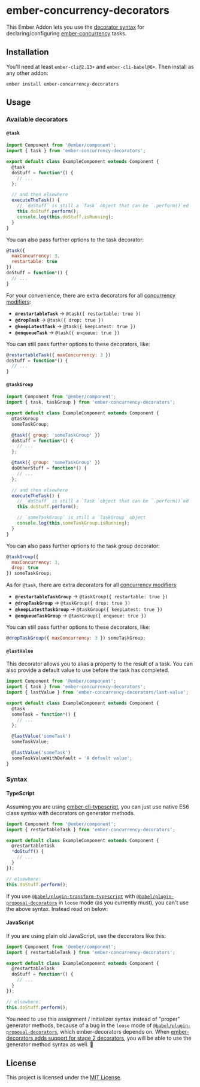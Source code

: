 # ember-concurrency-decorators

This Ember Addon lets you use the
[decorator syntax](https://github.com/tc39/proposal-decorators)
for declaring/configuring
[ember-concurrency](https://ember-concurrency.com) tasks.

## Installation

You'll need at least `ember-cli@2.13+` and `ember-cli-babel@6+`.
Then install as any other addon:

```
ember install ember-concurrency-decorators
```

## Usage

### Available decorators

#### `@task`

```js
import Component from '@ember/component';
import { task } from 'ember-concurrency-decorators';

export default class ExampleComponent extends Component {
  @task
  doStuff = function*() {
    // ...
  };

  // and then elsewhere
  executeTheTask() {
    // `doStuff` is still a `Task` object that can be `.perform()`ed
    this.doStuff.perform();
    console.log(this.doStuff.isRunning);
  }
}
```

You can also pass further options to the task decorator:

```js
@task({
  maxConcurrency: 3,
  restartable: true
})
doStuff = function*() {
  // ...
}
```

For your convenience, there are extra decorators for all [concurrency modifiers](http://ember-concurrency.com/docs/task-concurrency):

- **`@restartableTask`** -> `@task({ restartable: true })`
- **`@dropTask`** -> `@task({ drop: true })`
- **`@keepLatestTask`** -> `@task({ keepLatest: true })`
- **`@enqueueTask`** -> `@task({ enqueue: true })`

You can still pass further options to these decorators, like:

```js
@restartableTask({ maxConcurrency: 3 })
doStuff = function*() {
  // ...
}
```

#### `@taskGroup`

```js
import Component from '@ember/component';
import { task, taskGroup } from 'ember-concurrency-decorators';

export default class ExampleComponent extends Component {
  @taskGroup
  someTaskGroup;

  @task({ group: 'someTaskGroup' })
  doStuff = function*() {
    // ...
  };

  @task({ group: 'someTaskGroup' })
  doOtherStuff = function*() {
    // ...
  };

  // and then elsewhere
  executeTheTask() {
    // `doStuff` is still a `Task `object that can be `.perform()`ed
    this.doStuff.perform();

    // `someTaskGroup` is still a `TaskGroup` object
    console.log(this.someTaskGroup.isRunning);
  }
}
```

You can also pass further options to the task group decorator:

```js
@taskGroup({
  maxConcurrency: 3,
  drop: true
}) someTaskGroup;
```

As for `@task`, there are extra decorators for all [concurrency modifiers](http://ember-concurrency.com/docs/task-concurrency):

- **`@restartableTaskGroup`** -> `@taskGroup({ restartable: true })`
- **`@dropTaskGroup`** -> `@taskGroup({ drop: true })`
- **`@keepLatestTaskGroup`** -> `@taskGroup({ keepLatest: true })`
- **`@enqueueTaskGroup`** -> `@taskGroup({ enqueue: true })`

You can still pass further options to these decorators, like:

```js
@dropTaskGroup({ maxConcurrency: 3 }) someTaskGroup;
```

#### `@lastValue`

This decorator allows you to alias a property to the result of a task. You can also provide a default value to use before the task has completed.

```js
import Component from '@ember/component';
import { task } from 'ember-concurrency-decorators';
import { lastValue } from 'ember-concurrency-decorators/last-value';

export default class ExampleComponent extends Component {
  @task
  someTask = function*() {
    // ...
  };

  @lastValue('someTask')
  someTaskValue;

  @lastValue('someTask')
  someTaskValueWithDefault = 'A default value';
}
```

### Syntax

#### TypeScript

Assuming you are using [ember-cli-typescript](https://github.com/typed-ember/ember-cli-typescript), you can just use native ES6 class syntax with decorators on generator methods.

```js
import Component from '@ember/component';
import { restartableTask } from 'ember-concurrency-decorators';

export default class ExampleComponent extends Component {
  @restartableTask
  *doStuff() {
    // ...
  }
});

// elsewhere:
this.doStuff.perform();
```

If you use [`@babel/plugin-transform-typescript`](https://babeljs.io/docs/en/next/babel-plugin-transform-typescript.html) with [`@babel/plugin-proposal-decorators`](https://babeljs.io/docs/en/next/babel-plugin-proposal-decorators.html) in `loose` mode (as you currently must), you can't use the above syntax. Instead read on below:

#### JavaScript

If you are using plain old JavaScript, use the decorators like this:

```js
import Component from '@ember/component';
import { restartableTask } from 'ember-concurrency-decorators';

export default class ExampleComponent extends Component {
  @restartableTask
  doStuff = function*() {
    // ...
  }
});

// elsewhere:
this.doStuff.perform();
```

You need to use this assignment / initializer syntax instead of "proper" generator methods, because of a bug in the `loose` mode of [`@babel/plugin-proposal-decorators`](https://babeljs.io/docs/en/next/babel-plugin-proposal-decorators.html), which ember-decorators depends on. When [ember-decorators adds support for stage 2 decorators](https://github.com/ember-decorators/ember-decorators/issues/278), you will be able to use the generator method syntax as well. 🎉

## License

This project is licensed under the [MIT License](LICENSE.md).
